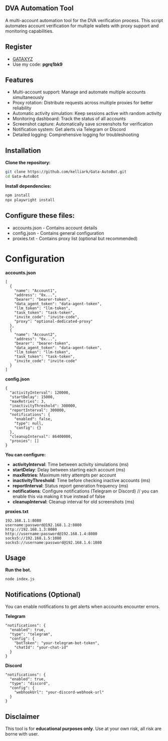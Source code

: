 ## DVA Automation Tool

A multi-account automation tool for the DVA verification process. This script automates account verification for multiple wallets with proxy support and monitoring capabilities.

## Register
- [GATAXYZ](https://app.gata.xyz?invite_code=pgrq1bk9)
- Use my code: **pgrq1bk9**

## Features

- Multi-account support: Manage and automate multiple accounts simultaneously
- Proxy rotation: Distribute requests across multiple proxies for better reliability
- Automatic activity simulation: Keep sessions active with random activity
- Monitoring dashboard: Track the status of all accounts
- Screenshot capture: Automatically save screenshots for verification
- Notification system: Get alerts via Telegram or Discord
- Detailed logging: Comprehensive logging for troubleshooting

## Installation

**Clone the repository:**
```bash
git clone https://github.com/kelliark/Gata-AutoBot.git
cd Gata-AutoBot
```

**Install dependencies:**
```bash
npm install
npx playwright install
```

## Configure these files:

- accounts.json - Contains account details
- config.json - Contains general configuration
- proxies.txt - Contains proxy list (optional but recommended)

# Configuration
**accounts.json**
```
[
  {
    "name": "Account1",
    "address": "0x...",
    "bearer": "bearer-token",
    "data_agent_token": "data-agent-token",
    "llm_token": "llm-token",
    "task_token": "task-token",
    "invite_code": "invite-code",
    "proxy": "optional-dedicated-proxy"
  },
  {
    "name": "Account2",
    "address": "0x...",
    "bearer": "bearer-token",
    "data_agent_token": "data-agent-token",
    "llm_token": "llm-token",
    "task_token": "task-token",
    "invite_code": "invite-code"
  }
]
```
**config.json**
```
{
  "activityInterval": 120000,
  "startDelay": 15000,
  "maxRetries": 3,
  "inactivityThreshold": 300000,
  "reportInterval": 300000,
  "notifications": {
    "enabled": false,
    "type": null,
    "config": {}
  },
  "cleanupInterval": 86400000,
  "proxies": []
}
```
**You can configure:**
- **activityInterval**: Time between activity simulations (ms)
- **startDelay**: Delay between starting each account (ms)
- **maxRetries**: Maximum retry attempts per account
- **inactivityThreshold**: Time before checking inactive accounts (ms)
- **reportInterval**: Status report generation frequency (ms)
- **notifications**: Configure notifications (Telegram or Discord) // you can enable this via making it true instead of false
- **cleanupInterval**: Cleanup interval for old screenshots (ms)

**proxies.txt**
```
192.168.1.1:8080
username:password@192.168.1.2:8080
http://192.168.1.3:8080
http://username:password@192.168.1.4:8080
socks5://192.168.1.5:1080
socks5://username:password@192.168.1.6:1080
```

## Usage
**Run the bot.**
```
node index.js
```

## Notifications (Optional)
You can enable notifications to get alerts when accounts encounter errors.

**Telegram**
```
"notifications": {
  "enabled": true,
  "type": "telegram",
  "config": {
    "botToken": "your-telegram-bot-token",
    "chatId": "your-chat-id"
  }
}
```
**Discord**
```
"notifications": {
  "enabled": true,
  "type": "discord",
  "config": {
    "webhookUrl": "your-discord-webhook-url"
  }
}
```

## Disclaimer
This tool is for **educational purposes only**. Use at your own risk, all risk are borne with user.
